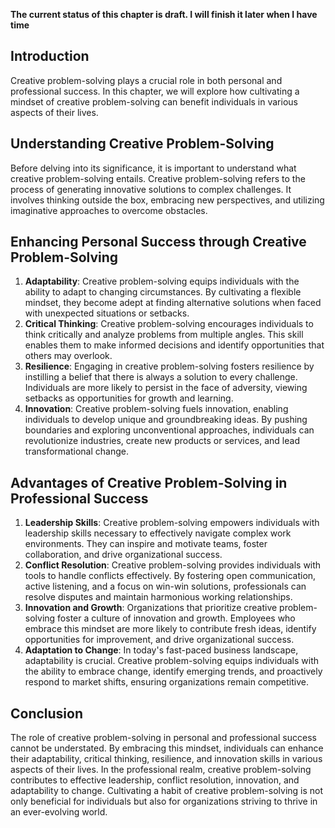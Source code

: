 **The current status of this chapter is draft. I will finish it later when I have time**

Introduction
------------

Creative problem-solving plays a crucial role in both personal and professional success. In this chapter, we will explore how cultivating a mindset of creative problem-solving can benefit individuals in various aspects of their lives.

Understanding Creative Problem-Solving
--------------------------------------

Before delving into its significance, it is important to understand what creative problem-solving entails. Creative problem-solving refers to the process of generating innovative solutions to complex challenges. It involves thinking outside the box, embracing new perspectives, and utilizing imaginative approaches to overcome obstacles.

Enhancing Personal Success through Creative Problem-Solving
-----------------------------------------------------------

1. **Adaptability**: Creative problem-solving equips individuals with the ability to adapt to changing circumstances. By cultivating a flexible mindset, they become adept at finding alternative solutions when faced with unexpected situations or setbacks.
2. **Critical Thinking**: Creative problem-solving encourages individuals to think critically and analyze problems from multiple angles. This skill enables them to make informed decisions and identify opportunities that others may overlook.
3. **Resilience**: Engaging in creative problem-solving fosters resilience by instilling a belief that there is always a solution to every challenge. Individuals are more likely to persist in the face of adversity, viewing setbacks as opportunities for growth and learning.
4. **Innovation**: Creative problem-solving fuels innovation, enabling individuals to develop unique and groundbreaking ideas. By pushing boundaries and exploring unconventional approaches, individuals can revolutionize industries, create new products or services, and lead transformational change.

Advantages of Creative Problem-Solving in Professional Success
--------------------------------------------------------------

1. **Leadership Skills**: Creative problem-solving empowers individuals with leadership skills necessary to effectively navigate complex work environments. They can inspire and motivate teams, foster collaboration, and drive organizational success.
2. **Conflict Resolution**: Creative problem-solving provides individuals with tools to handle conflicts effectively. By fostering open communication, active listening, and a focus on win-win solutions, professionals can resolve disputes and maintain harmonious working relationships.
3. **Innovation and Growth**: Organizations that prioritize creative problem-solving foster a culture of innovation and growth. Employees who embrace this mindset are more likely to contribute fresh ideas, identify opportunities for improvement, and drive organizational success.
4. **Adaptation to Change**: In today's fast-paced business landscape, adaptability is crucial. Creative problem-solving equips individuals with the ability to embrace change, identify emerging trends, and proactively respond to market shifts, ensuring organizations remain competitive.

Conclusion
----------

The role of creative problem-solving in personal and professional success cannot be understated. By embracing this mindset, individuals can enhance their adaptability, critical thinking, resilience, and innovation skills in various aspects of their lives. In the professional realm, creative problem-solving contributes to effective leadership, conflict resolution, innovation, and adaptability to change. Cultivating a habit of creative problem-solving is not only beneficial for individuals but also for organizations striving to thrive in an ever-evolving world.
